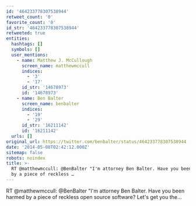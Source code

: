 ```yaml
---
id: '464233778307538944'
retweet_count: '0'
favorite_count: '0'
id_str: '464233778307538944'
retweeted: true
entities:
  hashtags: []
  symbols: []
  user_mentions:
    - name: Matthew J. McCullough
      screen_name: matthewmccull
      indices:
        - '3'
        - '17'
      id_str: '14678973'
      id: '14678973'
    - name: Ben Balter
      screen_name: benbalter
      indices:
        - '19'
        - '29'
      id_str: '16211142'
      id: '16211142'
  urls: []
original_url: https://twitter.com/benbalter/status/464233778307538944
date: '2014-05-08T02:42:12.000Z'
sitemap: false
robots: noindex
title: >-
  RT @matthewmccull: @BenBalter "I'm attorney Ben Balter. Have you been harmed
  by a piece of reckless …
---
```


RT @matthewmccull: @BenBalter "I'm attorney Ben Balter. Have you been harmed by a piece of reckless open source software? Let's get you the…